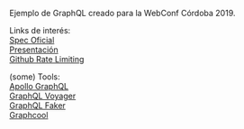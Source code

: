 Ejemplo de GraphQL creado para la WebConf Córdoba 2019.

Links de interés:  
[Spec Oficial](https://graphql.github.io/graphql-spec/)  
[Presentación](https://docs.google.com/presentation/d/15Lo3_lSbXLwby4V6VsS-tRfAYJDrlL-V0m8e-zxFHaU/edit?usp=sharing)  
[Github Rate Limiting](https://developer.github.com/v4/guides/resource-limitations/)  

(some) Tools:  
[Apollo GraphQL](https://www.apollographql.com/)  
[GraphQL Voyager](https://apis.guru/graphql-voyager/)  
[GraphQL Faker](https://github.com/APIs-guru/graphql-faker)  
[Graphcool](https://www.graph.cool/)  
